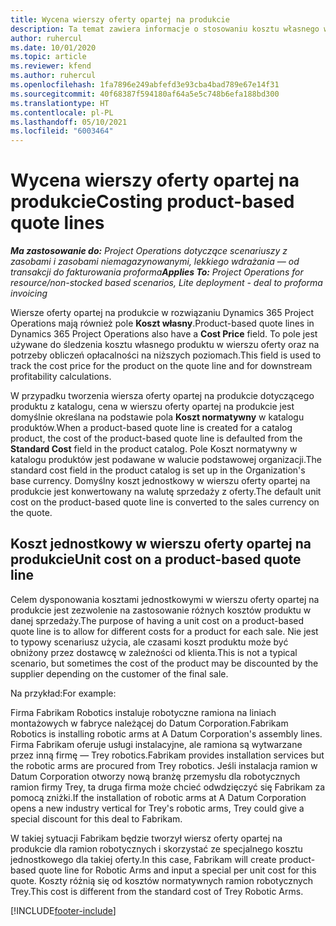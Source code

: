 ```yaml
---
title: Wycena wierszy oferty opartej na produkcie
description: Ta temat zawiera informacje o stosowaniu kosztu własnego w wierszu oferty opartej na produktach.
author: ruhercul
ms.date: 10/01/2020
ms.topic: article
ms.reviewer: kfend
ms.author: ruhercul
ms.openlocfilehash: 1fa7896e249abfefd3e93cba4bad789e67e14f31
ms.sourcegitcommit: 40f68387f594180af64a5e5c748b6efa188bd300
ms.translationtype: HT
ms.contentlocale: pl-PL
ms.lasthandoff: 05/10/2021
ms.locfileid: "6003464"
---
```

# <a name="costing-product-based-quote-lines"></a><span data-ttu-id="569b7-103">Wycena wierszy oferty opartej na produkcie</span><span class="sxs-lookup"><span data-stu-id="569b7-103">Costing product-based quote lines</span></span>

<span data-ttu-id="569b7-104">_**Ma zastosowanie do:** Project Operations dotyczące scenariuszy z zasobami i zasobami niemagazynowanymi, lekkiego wdrażania — od transakcji do fakturowania proforma_</span><span class="sxs-lookup"><span data-stu-id="569b7-104">_**Applies To:** Project Operations for resource/non-stocked based scenarios, Lite deployment - deal to proforma invoicing_</span></span>


<span data-ttu-id="569b7-105">Wiersze oferty opartej na produkcie w rozwiązaniu Dynamics 365 Project Operations mają również pole **Koszt własny**.</span><span class="sxs-lookup"><span data-stu-id="569b7-105">Product-based quote lines in Dynamics 365 Project Operations also have a **Cost Price** field.</span></span> <span data-ttu-id="569b7-106">To pole jest używane do śledzenia kosztu własnego produktu w wierszu oferty oraz na potrzeby obliczeń opłacalności na niższych poziomach.</span><span class="sxs-lookup"><span data-stu-id="569b7-106">This field is used to track the cost price for the product on the quote line and for downstream profitability calculations.</span></span>

<span data-ttu-id="569b7-107">W przypadku tworzenia wiersza oferty opartej na produkcie dotyczącego produktu z katalogu, cena w wierszu oferty opartej na produkcie jest domyślnie określana na podstawie pola **Koszt normatywny** w katalogu produktów.</span><span class="sxs-lookup"><span data-stu-id="569b7-107">When a product-based quote line is created for a catalog product, the cost of the product-based quote line is defaulted from the **Standard Cost** field in the product catalog.</span></span> <span data-ttu-id="569b7-108">Pole Koszt normatywny w katalogu produktów jest podawane w walucie podstawowej organizacji.</span><span class="sxs-lookup"><span data-stu-id="569b7-108">The standard cost field in the product catalog is set up in the Organization's base currency.</span></span> <span data-ttu-id="569b7-109">Domyślny koszt jednostkowy w wierszu oferty opartej na produkcie jest konwertowany na walutę sprzedaży z oferty.</span><span class="sxs-lookup"><span data-stu-id="569b7-109">The default unit cost on the product-based quote line is converted to the sales currency on the quote.</span></span>

## <a name="unit-cost-on-a-product-based-quote-line"></a><span data-ttu-id="569b7-110">Koszt jednostkowy w wierszu oferty opartej na produkcie</span><span class="sxs-lookup"><span data-stu-id="569b7-110">Unit cost on a product-based quote line</span></span>

<span data-ttu-id="569b7-111">Celem dysponowania kosztami jednostkowymi w wierszu oferty opartej na produkcie jest zezwolenie na zastosowanie różnych kosztów produktu w danej sprzedaży.</span><span class="sxs-lookup"><span data-stu-id="569b7-111">The purpose of having a unit cost on a product-based quote line is to allow for different costs for a product for each sale.</span></span> <span data-ttu-id="569b7-112">Nie jest to typowy scenariusz użycia, ale czasami koszt produktu może być obniżony przez dostawcę w zależności od klienta.</span><span class="sxs-lookup"><span data-stu-id="569b7-112">This is not a typical scenario, but sometimes the cost of the product may be discounted by the supplier depending on the customer of the final sale.</span></span>

<span data-ttu-id="569b7-113">Na przykład:</span><span class="sxs-lookup"><span data-stu-id="569b7-113">For example:</span></span>

<span data-ttu-id="569b7-114">Firma Fabrikam Robotics instaluje robotyczne ramiona na liniach montażowych w fabryce należącej do Datum Corporation.</span><span class="sxs-lookup"><span data-stu-id="569b7-114">Fabrikam Robotics is installing robotic arms at A Datum Corporation's assembly lines.</span></span> <span data-ttu-id="569b7-115">Firma Fabrikam oferuje usługi instalacyjne, ale ramiona są wytwarzane przez inną firmę — Trey robotics.</span><span class="sxs-lookup"><span data-stu-id="569b7-115">Fabrikam provides installation services but the robotic arms are procured from Trey robotics.</span></span> <span data-ttu-id="569b7-116">Jeśli instalacja ramion w Datum Corporation otworzy nową branżę przemysłu dla robotycznych ramion firmy Trey, ta druga firma może chcieć odwdzięczyć się Fabrikam za pomocą zniżki.</span><span class="sxs-lookup"><span data-stu-id="569b7-116">If the installation of robotic arms at A Datum Corporation opens a new industry vertical for Trey's robotic arms, Trey could give a special discount for this deal to Fabrikam.</span></span>

<span data-ttu-id="569b7-117">W takiej sytuacji Fabrikam będzie tworzył wiersz oferty opartej na produkcie dla ramion robotycznych i skorzystać ze specjalnego kosztu jednostkowego dla takiej oferty.</span><span class="sxs-lookup"><span data-stu-id="569b7-117">In this case, Fabrikam will create product-based quote line for Robotic Arms and input a special per unit cost for this quote.</span></span> <span data-ttu-id="569b7-118">Koszty różnią się od kosztów normatywnych ramion robotycznych Trey.</span><span class="sxs-lookup"><span data-stu-id="569b7-118">This cost is different from the standard cost of Trey Robotic Arms.</span></span>


[!INCLUDE[footer-include](../../includes/footer-banner.md)]